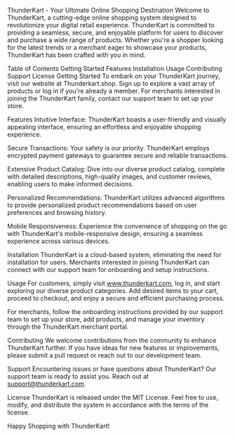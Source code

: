 ThunderKart - Your Ultimate Online Shopping Destination
Welcome to ThunderKart, a cutting-edge online shopping system designed to revolutionize your digital retail experience. ThunderKart is committed to providing a seamless, secure, and enjoyable platform for users to discover and purchase a wide range of products. Whether you're a shopper looking for the latest trends or a merchant eager to showcase your products, ThunderKart has been crafted with you in mind.

Table of Contents
Getting Started
Features
Installation
Usage
Contributing
Support
License
Getting Started
To embark on your ThunderKart journey, visit our website at Thunderkart.shop. Sign up to explore a vast array of products or log in if you're already a member. For merchants interested in joining the ThunderKart family, contact our support team to set up your store.

Features
Intuitive Interface: ThunderKart boasts a user-friendly and visually appealing interface, ensuring an effortless and enjoyable shopping experience.

Secure Transactions: Your safety is our priority. ThunderKart employs encrypted payment gateways to guarantee secure and reliable transactions.

Extensive Product Catalog: Dive into our diverse product catalog, complete with detailed descriptions, high-quality images, and customer reviews, enabling users to make informed decisions.

Personalized Recommendations: ThunderKart utilizes advanced algorithms to provide personalized product recommendations based on user preferences and browsing history.

Mobile Responsiveness: Experience the convenience of shopping on the go with ThunderKart's mobile-responsive design, ensuring a seamless experience across various devices.

Installation
ThunderKart is a cloud-based system, eliminating the need for installation for users. Merchants interested in joining ThunderKart can connect with our support team for onboarding and setup instructions.

Usage
For customers, simply visit www.thunderkart.com, log in, and start exploring our diverse product categories. Add desired items to your cart, proceed to checkout, and enjoy a secure and efficient purchasing process.

For merchants, follow the onboarding instructions provided by our support team to set up your store, add products, and manage your inventory through the ThunderKart merchant portal.

Contributing
We welcome contributions from the community to enhance ThunderKart further. If you have ideas for new features or improvements, please submit a pull request or reach out to our development team.

Support
Encountering issues or have questions about ThunderKart? Our support team is ready to assist you. Reach out at support@thunderkart.com.

License
ThunderKart is released under the MIT License. Feel free to use, modify, and distribute the system in accordance with the terms of the license.

Happy Shopping with ThunderKart!
